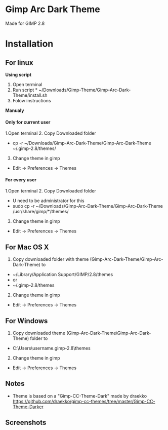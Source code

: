 # Gimp Arc Dark Theme
Made for GIMP 2.8

# Installation
## For linux

 **Using script**
  1. Open terminal
  2. Run script
    * ~/Downloads/Gimp-Theme/Gimp-Arc-Dark-Theme/install.sh
  3. Folow instructions
  
**Manualy**

  #### Only for current user
  1.Open terminal
  2. Copy Downloaded folder
  * cp -r ~/Downloads/Gimp-Arc-Dark-Theme/Gimp-Arc-Dark-Theme ~/.gimp-2.8/themes/
  3. Change theme in gimp
  * Edit -> Preferences -> Themes
  
  #### For every user
  1.Open terminal
  2. Copy Downloaded folder
  * U need to be administrator for this
  * sudo cp -r ~/Downloads/Gimp-Arc-Dark-Theme/Gimp-Arc-Dark-Theme /usr/share/gimp/*/themes/
  3. Change theme in gimp
  * Edit -> Preferences -> Themes
  
## For Mac OS X
  1. Copy downloaded folder with theme (Gimp-Arc-Dark-Theme/Gimp-Arc-Dark-Theme) to 
  * ~/Library/Application Support/GIMP/2.8/themes
  * or
  * ~/.gimp-2.8/themes
  2. Change theme in gimp
  * Edit -> Preferences -> Themes
    
## For Windows
  1. Copy downloaded theme (Gimp-Arc-Dark-Theme\Gimp-Arc-Dark-Theme) folder to
  * C:\Users\username\.gimp-2.8\themes
  2. Change theme in gimp
  * Edit -> Preferences -> Themes
  
## Notes
* Theme is based on a "Gimp-CC-Theme-Dark" made by draekko
  https://github.com/draekko/gimp-cc-themes/tree/master/Gimp-CC-Theme-Darker
  
  
## Screenshots


